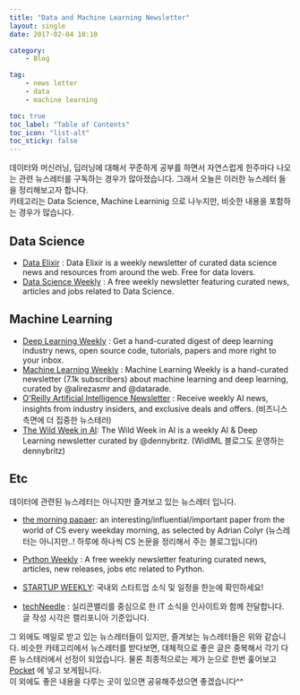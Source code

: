 ```yaml
---
title: "Data and Machine Learning Newsletter"
layout: single
date: 2017-02-04 10:10

category: 
    - Blog

tag:
    - news letter
    - data
    - machine learning

toc: true
toc_label: "Table of Contents"
toc_icon: "list-alt"
toc_sticky: false
---
```



 데이터와 머신러닝, 딥러닝에 대해서 꾸준하게 공부를 하면서 자연스럽게 한주마다 나오는 관련 뉴스레터를 구독하는 경우가 많아졌습니다. 그래서 오늘은 이러한 뉴스레터 들을 정리해보고자 합니다.  
 카테고리는 Data Science, Machine Learninig 으로 나누지만, 비슷한 내용을 포함하는 경우가 많습니다.
 
 
## Data Science
 
 - [Data Elixir](https://dataelixir.com/) : Data Elixir is a weekly newsletter of curated data science news and resources from around the web.
Free for data lovers.
 - [Data Science Weekly](https://www.datascienceweekly.org/) : A free weekly newsletter featuring curated news, articles and jobs related to Data Science.

 
## Machine Learning

- [Deep Learning Weekly](http://www.deeplearningweekly.com/) : Get a hand-curated digest of deep learning industry news, open source code, tutorials, papers and more right to your inbox.
- [Machine Learning Weekly](http://mlweekly.com/) : Machine Learning Weekly is a hand-curated newsletter (7.1k subscribers) about machine learning and deep learning, curated by @alirezasmr and @datarade.
- [O'Reilly Artificial Intelligence Newsletter](http://www.oreilly.com/ai/newsletter.html) : Receive weekly AI news, insights from industry insiders, and exclusive deals and offers. (비즈니스 측면에 더 집중한 뉴스테러)
- [The Wild Week in AI](https://www.getrevue.co/profile/wildml?utm_campaign=Issue&utm_content=profilename&utm_medium=email&utm_source=The+Wild+Week+in+AI): The Wild Week in AI is a weekly AI & Deep Learning newsletter curated by @dennybritz. (WidlML 블로그도 운영하는 dennybritz)

 
## Etc

데이터에 관련된 뉴스레터는 아니지만 즐겨보고 있는 뉴스레터 입니다.

- [the morning papaer](https://blog.acolyer.org/): 
an interesting/influential/important paper from the world of CS every weekday morning, as selected by Adrian Colyr (뉴스레터는 아니지만..! 하루에 하나씩 CS 논문을 정리해서 주는 블로그입니다!)

- [Python Weekly](http://www.pythonweekly.com/) : A free weekly newsletter featuring curated news, articles, new releases, jobs etc related to Python.

- [STARTUP WEEKLY](http://www.glance.media/): 국내외 스타트업 소식 및 일정을 한눈에 확인하세요! 
- [techNeedle](http://techneedle.com/) : 실리콘밸리를 중심으로 한 IT 소식을 인사이트와 함께 전달합니다. 글 작성 시각은 캘리포니아 기준입니다.

 그 외에도 메일로 받고 있는 뉴스레터들이 있지만, 즐겨보는 뉴스레터들은 위와 같습니다. 비슷한 카테고리에서 뉴스레터를 받다보면, 대체적으로 좋은 글은 중복해서 각기 다른 뉴스테러에서 선정이 되었습니다. 물론 최종적으로는 제가 눈으로 한번 훑어보고 [Pocket](https://getpocket.com/) 에 넣고 보게됩니다.  
 이 외에도 좋은 내용을 다루는 곳이 있으면 공유해주셨으면 좋겠습니다^^
